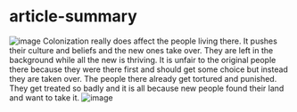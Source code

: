 # article-summary
![image](https://user-images.githubusercontent.com/119388389/206929786-78ec458f-2f3a-4ef9-b4e4-5f26ba479aa6.png)
Colonization really does affect the people living there. It pushes their culture and beliefs and the new ones take over. They are left in the background while all the new is thriving. It is unfair to the original people there because they were there first and should get some choice but instead they are taken over. The people there already get tortured and punished. They get treated so badly and it is all because new people found their land and want to take it.
![image](https://user-images.githubusercontent.com/119388389/206930019-4f8f842d-bd7f-43c6-b029-450b424686c8.png)
